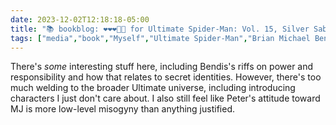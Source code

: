 ```yaml
---
date: 2023-12-02T12:18:18-05:00
title: "📚 bookblog: ❤️❤️❤️🖤🖤 for Ultimate Spider-Man: Vol. 15, Silver Sable, by Brian Michael Bendis and Mark Bagley"
tags: ["media","book","Myself","Ultimate Spider-Man","Brian Michael Bendis and Mark Bagley","comics","Brian Michael Bendis","Mark Bagley"]
---
```


There's *some* interesting stuff here, including Bendis's riffs on power and responsibility and how that relates to secret identities. However, there's too much welding to the broader Ultimate universe, including introducing characters I just don't care about. I also still feel like Peter's attitude toward MJ is more low-level misogyny than anything justified.
